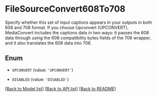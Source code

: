 # FileSourceConvert608To708

Specify whether this set of input captions appears in your outputs in both 608 and 708 format. If you choose Upconvert (UPCONVERT), MediaConvert includes the captions data in two ways: it passes the 608 data through using the 608 compatibility bytes fields of the 708 wrapper, and it also translates the 608 data into 708.

## Enum

* `UPCONVERT` (value: `'UPCONVERT'`)

* `DISABLED` (value: `'DISABLED'`)

[[Back to Model list]](../README.md#documentation-for-models) [[Back to API list]](../README.md#documentation-for-api-endpoints) [[Back to README]](../README.md)


